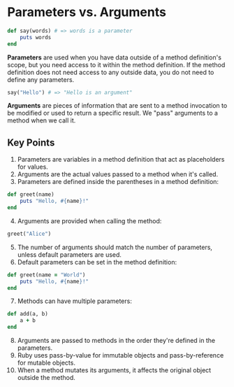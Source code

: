 # Parameters vs. Arguments

```ruby
def say(words) # => words is a parameter
	puts words
end
```

**Parameters** are used when you have data outside of a method definition's scope, but you need access to it within the method definition. If the method definition does not need access to any outside data, you do not need to define any parameters.

```ruby
say("Hello") # => "Hello is an argument"
```

**Arguments** are pieces of information that are sent to a method invocation to be modified or used to return a specific result. We "pass" arguments to a method when we call it.


## Key Points

1. Parameters are variables in a method definition that act as placeholders for values.
2. Arguments are the actual values passed to a method when it's called.
3. Parameters are defined inside the parentheses in a method definition:

```ruby
def greet(name)
    puts "Hello, #{name}!"
end
```

4. Arguments are provided when calling the method:

```ruby
greet("Alice")
```

5. The number of arguments should match the number of parameters, unless default parameters are used.
6. Default parameters can be set in the method definition:

```ruby
def greet(name = "World")
    puts "Hello, #{name}!"
end
```

7. Methods can have multiple parameters:

```ruby
def add(a, b)
    a + b
end
```

8. Arguments are passed to methods in the order they're defined in the parameters.
9. Ruby uses pass-by-value for immutable objects and pass-by-reference for mutable objects.
10. When a method mutates its arguments, it affects the original object outside the method.
